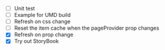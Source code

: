 - [ ] Unit test
- [ ] Example for UMD build
- [ ] Refresh on css change
- [ ] Reset the item cache when the pageProvider prop changes
- [x] Refresh on prop change
- [x] Try out StoryBook
